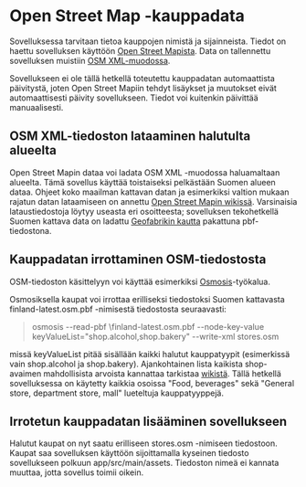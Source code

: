 # Open Street Map -kauppadata

Sovelluksessa tarvitaan tietoa kauppojen nimistä ja sijainneista. Tiedot on haettu sovelluksen käyttöön [Open Street Mapista](https://wiki.openstreetmap.org/wiki/Main_Page). Data on tallennettu sovelluksen muistiin [OSM XML-muodossa](https://wiki.openstreetmap.org/wiki/OSM_XML).

Sovellukseen ei ole tällä hetkellä toteutettu kauppadatan automaattista päivitystä, joten Open Street Mapiin tehdyt lisäykset ja muutokset eivät automaattisesti päivity sovellukseen. Tiedot voi kuitenkin päivittää manuaalisesti.

## OSM XML-tiedoston lataaminen halutulta alueelta

Open Street Mapin dataa voi ladata OSM XML -muodossa haluamaltaan alueelta. Tämä sovellus käyttää toistaiseksi pelkästään Suomen alueen dataa. Ohjeet koko maailman kattavan datan ja esimerkiksi valtion mukaan rajatun datan lataamiseen on annettu [Open Street Mapin wikissä](https://wiki.openstreetmap.org/wiki/Planet.osm). Varsinaisia lataustiedostoja löytyy useasta eri osoitteesta; sovelluksen tekohetkellä Suomen kattava data on ladattu [Geofabrikin kautta](https://download.geofabrik.de/europe/finland.html) pakattuna pbf-tiedostona.

## Kauppadatan irrottaminen OSM-tiedostosta

OSM-tiedoston käsittelyyn voi käyttää esimerkiksi [Osmosis](https://wiki.openstreetmap.org/wiki/Osmosis)-työkalua. 

Osmosiksella kaupat voi irrottaa erilliseksi tiedostoksi Suomen kattavasta finland-latest.osm.pbf -nimisestä tiedostosta seuraavasti:

> osmosis --read-pbf \finland-latest.osm.pbf --node-key-value keyValueList="shop.alcohol,shop.bakery" --write-xml stores.osm

missä keyValueList pitää sisällään kaikki halutut kauppatyypit (esimerkissä vain shop.alcohol ja shop.bakery). Ajankohtainen lista kaikista shop-avaimen mahdollisista arvoista kannattaa tarkistaa [wikistä](https://wiki.openstreetmap.org/wiki/Key:shop). Tällä hetkellä sovelluksessa on käytetty kaikkia osoissa "Food, beverages" sekä "General store, department store, mall" lueteltuja kauppatyyppejä.

## Irrotetun kauppadatan lisääminen sovellukseen

Halutut kaupat on nyt saatu erilliseen stores.osm -nimiseen tiedostoon. Kaupat saa sovelluksen käyttöön sijoittamalla kyseinen tiedosto sovellukseen polkuun app/src/main/assets. Tiedoston nimeä ei kannata muuttaa, jotta sovellus toimii oikein.
